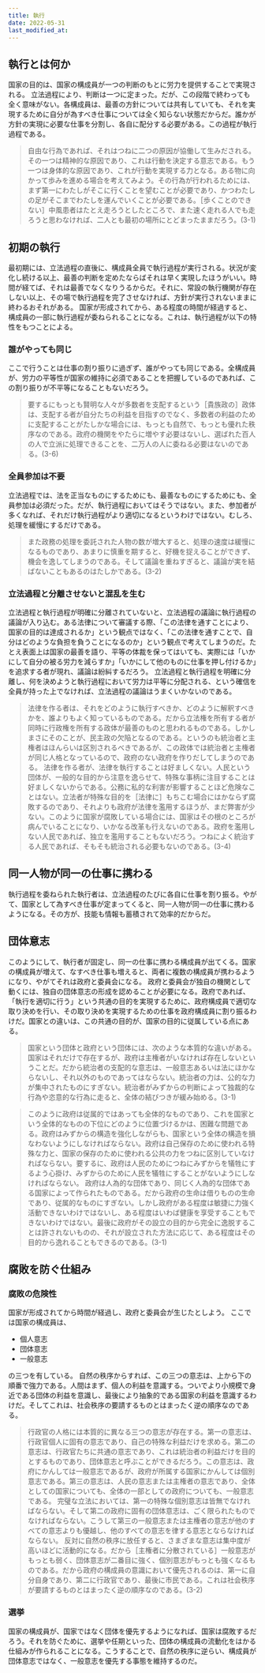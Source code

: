 ```yaml
---
title: 執行
date: 2022-05-31
last_modified_at: 
---
```


## 執行とは何か

国家の目的は、国家の構成員が一つの判断のもとに労力を提供することで実現される。
立法過程により、判断は一つに定まった。だが、この段階で終わっても全く意味がない。各構成員は、最善の方針については共有していても、それを実現するために自分が為すべき仕事については全く知らない状態だからだ。誰かが方針の実現に必要な仕事を分割し、各自に配分する必要がある。この過程が執行過程である。

>自由な行為であれば、それはつねに二つの原因が協働して生みだされる。その一つは精神的な原因であり、これは行動を決定する意志である。もう一つは身体的な原因であり、これが行動を実現する力となる。ある物に向かって歩みを進める場合を考えてみよう。その行為が行われるためには、まず第一にわたしがそこに行くことを望むことが必要であり、かつわたしの足がそこまでわたしを運んでいくことが必要である。［歩くことのできない］中風患者はたとえ走ろうとしたところで、また速く走れる人でも走ろうと思わなければ、二人とも最初の場所にとどまったままだろう。(3-1)

## 初期の執行

最初期には、立法過程の直後に、構成員全員で執行過程が実行される。状況が変化し続ける以上、最善の判断を定めたならばそれは早く実現したほうがいい。時間が経てば、それは最善でなくなりうるからだ。それに、常設の執行機関が存在しない以上、その場で執行過程を完了させなければ、方針が実行されないままに終わるおそれがある。
国家が形成されてから、ある程度の時間が経過すると、構成員の一部に執行過程が委ねられることになる。これは、執行過程が以下の特性をもつことによる。

### 誰がやっても同じ

ここで行うことは仕事の割り振りに過ぎず、誰がやっても同じである。全構成員が、労力の平等性が国家の維持に必須であることを把握しているのであれば、この割り振りが不平等になることもないだろう。

>要するにもっとも賢明な人々が多数者を支配するという［貴族政の］政体は、支配する者が自分たちの利益を目指すのでなく、多数者の利益のために支配することがたしかな場合には、もっとも自然で、もっとも優れた秩序なのである。政府の機関をやたらに増やす必要はないし、選ばれた百人の人で立派に処理できることを、二万人の人に委ねる必要はないのである。(3-6)

### 全員参加は不要

立法過程では、法を正当なものにするためにも、最善なものにするためにも、全員参加は必須だった。だが、執行過程においてはそうではない。また、参加者が多くなれば、それだけ執行過程がより適切になるというわけではない。むしろ、処理を緩慢にするだけである。

>また政務の処理を委託された人物の数が増大すると、処理の速度は緩慢になるものであり、あまりに慎重を期すると、好機を捉えることができず、機会を逸してしまうのである。そして議論を重ねすぎると、議論が実を結ばないこともあるのはたしかである。(3-2)

### 立法過程と分離させないと混乱を生む

立法過程と執行過程が明確に分離されていないと、立法過程の議論に執行過程の議論が入り込む。ある法律について審議する際、「この法律を通すことにより、国家の目的は達成されるか」という観点ではなく、「この法律を通すことで、自分はどのような負担を負うことになるのか」という観点で考えてしまうのだ。たとえ表面上は国家の最善を語り、平等の体裁を保ってはいても、実際には「いかにして自分の被る労力を減らすか」「いかにして他のものに仕事を押し付けるか」を追求する者が現れ、議論は紛糾するだろう。
立法過程と執行過程を明確に分離し、何を決めようと執行過程において労力は平等に分配される、という確信を全員が持った上でなければ、立法過程の議論はうまくいかないのである。

>法律を作る者は、それをどのように執行すべきか、どのように解釈すべきかを、誰よりもよく知っているものである。だから立法権を所有する者が同時に行政権を所有する政体が最善のものと思われるものである。しかしまさにそのことが、民主政の欠陥となるのである。というのも統治者と主権者はほんらいは区別されるべきであるが、この政体では統治者と主権者が同じ人格となっているので、政府のない政府を作りだしてしまうのである。
>法律を作る者が、法律を執行することは好ましくない。人民という団体が、一般的な目的から注意を逸らせて、特殊な事柄に注目することは好ましくないからである。公務に私的な利害が影響することほど危険なことはない。立法者が特殊な目的を［法律に］もちこむ場合にはかならず腐敗するのであり、それよりも政府が法律を濫用するほうが、まだ弊害が少ない。このように国家が腐敗している場合には、国家はその根のところが病んでいることになり、いかなる改革も行えないのである。政府を濫用しない人民であれば、独立を濫用することもないだろう。つねによく統治する人民であれば、そもそも統治される必要もないのである。(3-4)

## 同一人物が同一の仕事に携わる

執行過程を委ねられた執行者は、立法過程のたびに各自に仕事を割り振る。やがて、国家として為すべき仕事が定まってくると、同一人物が同一の仕事に携わるようになる。その方が、技能も情報も蓄積されて効率的だからだ。

## 団体意志

このようにして、執行者が固定し、同一の仕事に携わる構成員が出てくる。国家の構成員が増えて、なすべき仕事も増えると、両者に複数の構成員が携わるようになり、やがてそれは政府と委員会になる。
政府と委員会が独自の機関として動くには、独自の団体意志の形成を認めることが必要になる。政府であれば、「執行を適切に行う」という共通の目的を実現するために、政府構成員で適切な取り決めを行い、その取り決めを実現するための仕事を政府構成員に割り振るわけだ。国家との違いは、この共通の目的が、国家の目的に従属している点にある。

>国家という団体と政府という団体には、次のような本質的な違いがある。国家はそれだけで存在するが、政府は主権者がいなければ存在しないということだ。だから統治者の支配的な意志は、一般意志あるいは法にほかならないし、それ以外のものであってはならない。統治者の力は、公的な力が集中されたものにすぎない。統治者がみずからの判断によって独裁的な行為や恣意的な行為に走ると、全体の結びつきが緩み始める。(3-1)

>このように政府は従属的ではあっても全体的なものであり、これを国家という全体的なものの下位にどのように位置づけるかは、困難な問題である。政府はみずからの構造を強化しながらも、国家という全体の構造を損なわないようにしなければならない。政府は自己保存のために使われる特殊な力と、国家の保存のために使われる公共の力をつねに区別していなければならない。要するに、政府は人民のためにつねにみずからを犠牲にするよう心掛け、みずからのために人民を犠牲にすることがないようにしなければならない。
>政府は人為的な団体であり、同じく人為的な団体である国家によって作られたものである。だから政府の生命は借りものの生命であり、従属的なものにすぎない。しかし政府がある程度は敏捷に力強く活動できないわけではないし、ある程度はいわば健康を享受することもできないわけではない。最後に政府がその設立の目的から完全に逸脱することは許されないものの、それが設立された方法に応じて、ある程度はその目的から逸れることもできるのである。(3-1)

## 腐敗を防ぐ仕組み

### 腐敗の危険性


国家が形成されてから時間が経過し、政府と委員会が生じたとしよう。
ここでは国家の構成員は、

- 個人意志
- 団体意志
- 一般意志

の三つを有している。
自然の秩序からすれば、この三つの意志は、上から下の順番で強力である。人間はまず、個人の利益を意識する。ついでより小規模で身近である団体の利益を意識し、最後により抽象的である国家の利益を意識するわけだ。そしてこれは、社会秩序の要請するものとはまったく逆の順序なのである。

>行政官の人格には本質的に異なる三つの意志が存在する。第一の意志は、行政官個人に固有の意志であり、自己の特殊な利益だけを求める。第二の意志は、行政官たちに共通の意志であり、これは統治者の利益だけを目的とするものであり、団体意志と呼ぶことができるだろう。この意志は、政府にかんしては一般意志であるが、政府が所属する国家にかんしては個別意志である。第三の意志は、人民の意志または主権者の意志であり、全体としての国家についても、全体の一部としての政府についても、一般意志である。
>完璧な立法においては、第一の特殊な個別意志は皆無でなければならない。そして第二の政府に固有の団体意志は、ごく限られたものでなければならない。こうして第三の一般意志または主権者の意志が他のすべての意志よりも優越し、他のすべての意志を律する意志とならなければならない。
>反対に自然の秩序に放任すると、さまざまな意志は集中度が高いほどに活動的になる。だから［主権者に分散されている］一般意志がもっとも弱く、団体意志が二番目に強く、個別意志がもっとも強くなるものである。だから政府の構成員の意識において優先されるのは、第一に自分自身であり、第二に行政官であり、最後に市民である。これは社会秩序が要請するものとはまったく逆の順序なのである。(3-2)

### 選挙

国家の構成員が、国家ではなく団体を優先するようになれば、国家は腐敗するだろう。それを防ぐために、選挙や任期といった、団体の構成員の流動化をはかる仕組みが作られることになる。こうすることで、自然の秩序に逆らい、構成員が団体意志ではなく、一般意志を優先する事態を維持するのだ。
